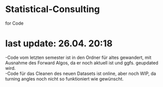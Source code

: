# Statistical-Consulting
for Code

# last update: 26.04. 20:18
-Code vom letzten semester ist in den Ordner für altes gewandert, mit Ausnahme des Forward Algos, da er noch aktuell ist und ggfs. geupdated wird. <br />
-Code für das Cleanen des neuen Datasets ist online, aber noch WIP, da turning angles noch nicht so funktioniert wie gewünscht.
